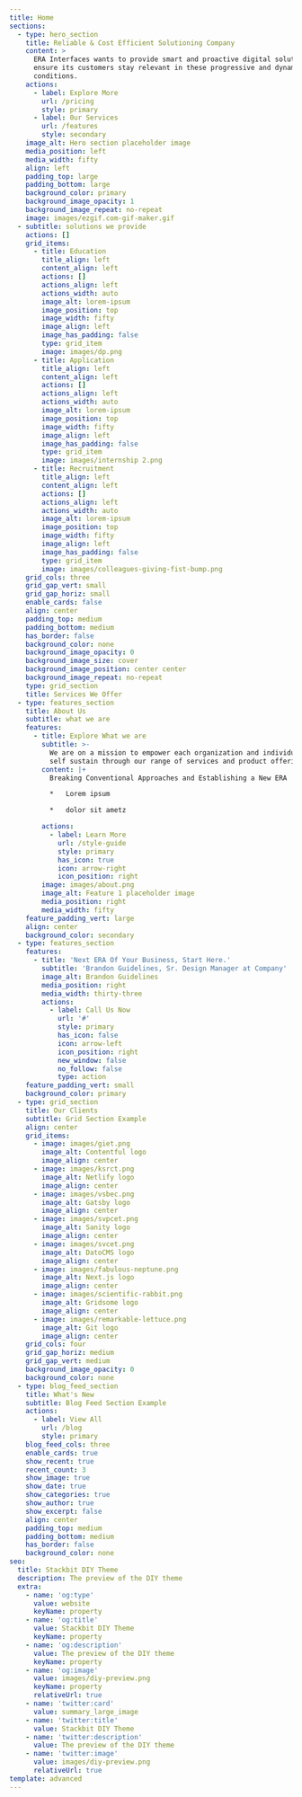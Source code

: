 ```yaml
---
title: Home
sections:
  - type: hero_section
    title: Reliable & Cost Efficient Solutioning Company
    content: >
      ERA Interfaces wants to provide smart and proactive digital solutions to
      ensure its customers stay relevant in these progressive and dynamic market
      conditions.
    actions:
      - label: Explore More
        url: /pricing
        style: primary
      - label: 0ur Services
        url: /features
        style: secondary
    image_alt: Hero section placeholder image
    media_position: left
    media_width: fifty
    align: left
    padding_top: large
    padding_bottom: large
    background_color: primary
    background_image_opacity: 1
    background_image_repeat: no-repeat
    image: images/ezgif.com-gif-maker.gif
  - subtitle: solutions we provide
    actions: []
    grid_items:
      - title: Education
        title_align: left
        content_align: left
        actions: []
        actions_align: left
        actions_width: auto
        image_alt: lorem-ipsum
        image_position: top
        image_width: fifty
        image_align: left
        image_has_padding: false
        type: grid_item
        image: images/dp.png
      - title: Application
        title_align: left
        content_align: left
        actions: []
        actions_align: left
        actions_width: auto
        image_alt: lorem-ipsum
        image_position: top
        image_width: fifty
        image_align: left
        image_has_padding: false
        type: grid_item
        image: images/internship 2.png
      - title: Recruitment
        title_align: left
        content_align: left
        actions: []
        actions_align: left
        actions_width: auto
        image_alt: lorem-ipsum
        image_position: top
        image_width: fifty
        image_align: left
        image_has_padding: false
        type: grid_item
        image: images/colleagues-giving-fist-bump.png
    grid_cols: three
    grid_gap_vert: small
    grid_gap_horiz: small
    enable_cards: false
    align: center
    padding_top: medium
    padding_bottom: medium
    has_border: false
    background_color: none
    background_image_opacity: 0
    background_image_size: cover
    background_image_position: center center
    background_image_repeat: no-repeat
    type: grid_section
    title: Services We Offer
  - type: features_section
    title: About Us
    subtitle: what we are
    features:
      - title: Explore What we are
        subtitle: >-
          We are on a mission to empower each organization and individuals to
          self sustain through our range of services and product offerings
        content: |+
          Breaking Conventional Approaches and Establishing a New ERA

          *   Lorem ipsum

          *   dolor sit ametz

        actions:
          - label: Learn More
            url: /style-guide
            style: primary
            has_icon: true
            icon: arrow-right
            icon_position: right
        image: images/about.png
        image_alt: Feature 1 placeholder image
        media_position: right
        media_width: fifty
    feature_padding_vert: large
    align: center
    background_color: secondary
  - type: features_section
    features:
      - title: 'Next ERA Of Your Business, Start Here.'
        subtitle: 'Brandon Guidelines, Sr. Design Manager at Company'
        image_alt: Brandon Guidelines
        media_position: right
        media_width: thirty-three
        actions:
          - label: Call Us Now
            url: '#'
            style: primary
            has_icon: false
            icon: arrow-left
            icon_position: right
            new_window: false
            no_follow: false
            type: action
    feature_padding_vert: small
    background_color: primary
  - type: grid_section
    title: Our Clients
    subtitle: Grid Section Example
    align: center
    grid_items:
      - image: images/giet.png
        image_alt: Contentful logo
        image_align: center
      - image: images/ksrct.png
        image_alt: Netlify logo
        image_align: center
      - image: images/vsbec.png
        image_alt: Gatsby logo
        image_align: center
      - image: images/svpcet.png
        image_alt: Sanity logo
        image_align: center
      - image: images/svcet.png
        image_alt: DatoCMS logo
        image_align: center
      - image: images/fabulous-neptune.png
        image_alt: Next.js logo
        image_align: center
      - image: images/scientific-rabbit.png
        image_alt: Gridsome logo
        image_align: center
      - image: images/remarkable-lettuce.png
        image_alt: Git logo
        image_align: center
    grid_cols: four
    grid_gap_horiz: medium
    grid_gap_vert: medium
    background_image_opacity: 0
    background_color: none
  - type: blog_feed_section
    title: What's New
    subtitle: Blog Feed Section Example
    actions:
      - label: View All
        url: /blog
        style: primary
    blog_feed_cols: three
    enable_cards: true
    show_recent: true
    recent_count: 3
    show_image: true
    show_date: true
    show_categories: true
    show_author: true
    show_excerpt: false
    align: center
    padding_top: medium
    padding_bottom: medium
    has_border: false
    background_color: none
seo:
  title: Stackbit DIY Theme
  description: The preview of the DIY theme
  extra:
    - name: 'og:type'
      value: website
      keyName: property
    - name: 'og:title'
      value: Stackbit DIY Theme
      keyName: property
    - name: 'og:description'
      value: The preview of the DIY theme
      keyName: property
    - name: 'og:image'
      value: images/diy-preview.png
      keyName: property
      relativeUrl: true
    - name: 'twitter:card'
      value: summary_large_image
    - name: 'twitter:title'
      value: Stackbit DIY Theme
    - name: 'twitter:description'
      value: The preview of the DIY theme
    - name: 'twitter:image'
      value: images/diy-preview.png
      relativeUrl: true
template: advanced
---
```

